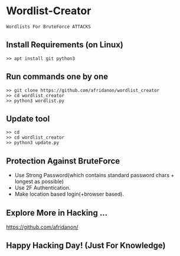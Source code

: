 # Wordlist-Creator
```
Wordlists For BruteForce ATTACKS
```
## Install Requirements (on Linux)
```
>> apt install git python3
```

## Run commands one by one
```
>> git clone https://github.com/afridanon/wordlist_creator
>> cd wordlist_creator
>> python3 wordlist.py 
```
## Update tool
```
>> cd
>> cd wordlist_creator
>> python3 update.py

```
## Protection Against BruteForce
* Use Strong Password(which contains standard password chars + longest as possible)
* Use 2F Authentication.
* Make location based login(+browser based).

## Explore More in Hacking ...
https://github.com/afridanon/


## Happy Hacking Day! (Just For Knowledge)
